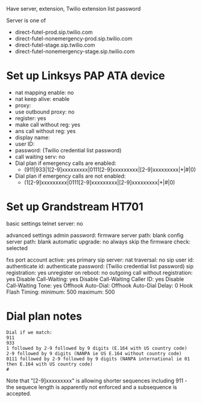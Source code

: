 Have server, extension, Twilio extension list password

Server is one of
- direct-futel-prod.sip.twilio.com
- direct-futel-nonemergency-prod.sip.twilio.com
- direct-futel-stage.sip.twilio.com
- direct-futel-nonemergency-stage.sip.twilio.com

# Set up Linksys PAP ATA device

- nat mapping enable: no
- nat keep alive: enable
- proxy: <server>
- use outbound proxy: no
- register: yes
- make call without reg: yes
- ans call without reg: yes
- display name: <extension>
- user ID: <extension>
- password: (Twilio credential list password)
- call waiting serv: no
- Dial plan if emergency calls are enabled:
  - (911|933|1[2-9]xxxxxxxxx|0111[2-9]xxxxxxxxx|[2-9]xxxxxxxxx|*|#|0)
- Dial plan if emergency calls are not enabled:
  - (1[2-9]xxxxxxxxx|0111[2-9]xxxxxxxxx|[2-9]xxxxxxxxx|*|#|0)

# Set up Grandstream HT701

basic settings
telnet server: no

advanced settings
admin password:
firmware server path: blank
config server path: blank
automatic upgrade: no
always skip the firmware check: selected

fxs port
account active: yes
primary sip server: <server>
nat traversal: no
sip user id: <extension>
authenticate id: <extension>
authenticate password: (Twilio credential list password)
sip registration: yes
unregister on reboot: no
outgoing call without registration: yes
Disable Call-Waiting: yes
Disable Call-Waiting Caller ID: yes
Disable Call-Waiting Tone: yes
Offhook Auto-Dial:
Offhook Auto-Dial Delay: 0
Hook Flash Timing: minimum: 500 maximum: 500


# Dial plan notes

    Dial if we match:
    911
    933
    1 followed by 2-9 followed by 9 digits (E.164 with US country code)
    2-9 followed by 9 digits (NANPA ie US E.164 without country code)
    0111 followed by 2-9 followed by 9 digits (NANPA international ie 01 then E.164 with US country code)
    #

Note that "[2-9]xxxxxxxxx" is allowing shorter sequences including 911 - the sequece length is apparently not enforced and a subsequence is accepted.
